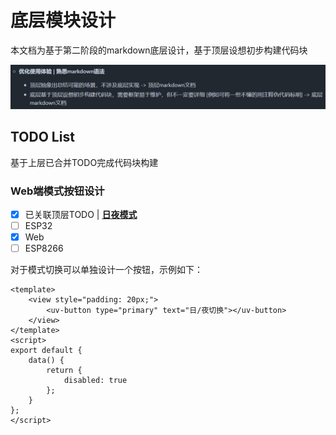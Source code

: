 # 底层模块设计

本文档为基于第二阶段的markdown底层设计，基于顶层设想初步构建代码块

![底层基于顶层设想初步构建代码块，需要框架易于维护，但不一定要详细](../Pic/func-1.jpg)

## TODO List

基于上层已合并TODO完成代码块构建

### Web端模式按钮设计

- [x] 已关联顶层TODO | [**日夜模式**](Top-level.md#日夜模式)
- [ ] ESP32
- [x] Web
- [ ] ESP8266

对于模式切换可以单独设计一个按钮，示例如下：  

```vue
<template>
	<view style="padding: 20px;">
		<uv-button type="primary" text="日/夜切换"></uv-button>
	</view>
</template>
<script>
export default {
	data() {
		return {
			disabled: true
		};
	}
};
</script>
```
